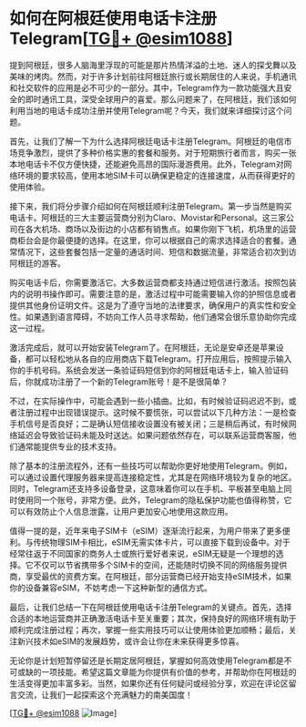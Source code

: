 # 如何在阿根廷使用电话卡注册Telegram[[TG💪+ @esim1088](https://t.me/s/esim1088)]

提到阿根廷，很多人脑海里浮现的可能是那片热情洋溢的土地、迷人的探戈舞以及美味的烤肉。然而，对于许多计划前往阿根廷旅行或长期居住的人来说，手机通讯和社交软件的应用是必不可少的一部分。其中，Telegram作为一款功能强大且安全的即时通讯工具，深受全球用户的喜爱。那么问题来了，在阿根廷，我们该如何利用当地的电话卡成功注册并使用Telegram呢？今天，我们就来详细探讨这个问题。

首先，让我们了解一下为什么选择阿根廷电话卡注册Telegram。阿根廷的电信市场竞争激烈，提供了多种价格实惠的套餐和服务。对于短期旅行者而言，购买一张本地电话卡不仅方便快捷，还能避免高昂的国际漫游费用。此外，Telegram对网络环境的要求较高，使用本地SIM卡可以确保更稳定的连接速度，从而获得更好的使用体验。

接下来，我们将分步骤介绍如何在阿根廷顺利注册Telegram。第一步当然是购买电话卡。阿根廷的三大主要运营商分别为Claro、Movistar和Personal。这三家公司在各大机场、商场以及街边的小店都有销售点。如果你刚下飞机，机场里的运营商柜台会是你最便捷的选择。在这里，你可以根据自己的需求选择适合的套餐。通常情况下，这些套餐包括一定量的通话时间、短信和数据流量，非常适合初次到访阿根廷的游客。

购买电话卡后，你需要激活它。大多数运营商都支持通过短信进行激活。按照包装内的说明书操作即可。需要注意的是，激活过程中可能需要输入你的护照信息或者提供其他身份证明文件。这是为了遵守当地的法律要求，确保用户的真实性和安全性。如果遇到语言障碍，不妨向工作人员寻求帮助，他们通常会很乐意协助你完成这一过程。

激活完成后，就可以开始安装Telegram了。在阿根廷，无论是安卓还是苹果设备，都可以轻松地从各自的应用商店下载Telegram。打开应用后，按照提示输入你的手机号码。系统会发送一条验证码短信到你的阿根廷电话卡上，输入验证码后，你就成功注册了一个新的Telegram账号！是不是很简单？

不过，在实际操作中，可能会遇到一些小插曲。比如，有时候验证码迟迟不到，或者注册过程中出现错误提示。这时候不要慌张，可以尝试以下几种方法：一是检查手机信号是否良好；二是确认短信接收设置没有被关闭；三是稍后再试，有时候网络延迟会导致验证码未能及时送达。如果问题依然存在，可以联系运营商客服，他们通常能提供专业的技术支持。

除了基本的注册流程外，还有一些技巧可以帮助你更好地使用Telegram。例如，可以通过设置代理服务器来提高连接稳定性，尤其是在网络环境较为复杂的地区。同时，Telegram还支持多设备登录，这意味着你可以在手机、平板甚至电脑上同时使用同一个账号，非常方便。此外，Telegram的隐私保护功能也值得称赞，它可以有效防止个人信息泄露，让用户更加安心地使用这款应用。

值得一提的是，近年来电子SIM卡（eSIM）逐渐流行起来，为用户带来了更多便利。与传统物理SIM卡相比，eSIM无需实体卡片，可以直接下载到设备中。对于经常往返于不同国家的商务人士或旅行爱好者来说，eSIM无疑是一个理想的选择。它不仅可以节省携带多个SIM卡的空间，还能随时切换不同的网络服务提供商，享受最优的资费方案。在阿根廷，部分运营商已经开始支持eSIM技术，如果你的设备兼容eSIM，不妨考虑一下这种新型的通信方式。

最后，让我们总结一下在阿根廷使用电话卡注册Telegram的关键点。首先，选择合适的本地运营商并正确激活电话卡至关重要；其次，保持良好的网络环境有助于顺利完成注册过程；再次，掌握一些实用技巧可以让使用体验更加顺畅；最后，关注新兴技术如eSIM的发展趋势，或许会让你在未来获得更多惊喜。

无论你是计划短暂停留还是长期定居阿根廷，掌握如何高效使用Telegram都是不可或缺的一项技能。希望这篇文章能为你提供有价值的参考，并帮助你在阿根廷的生活变得更加丰富多彩。当然，如果你还有任何疑问或经验分享，欢迎在评论区留言交流，让我们一起探索这个充满魅力的南美国度！

[[TG💪+ @esim1088](https://t.me/s/esim1088) ![Image](https://i.postimg.cc/4NQfJmqS/Snipaste-2025-05-13-00-14-12.png)]